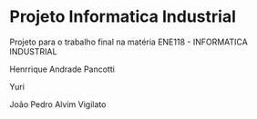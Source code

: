 # Projeto Informatica Industrial
Projeto para o trabalho final na matéria ENE118 - INFORMATICA INDUSTRIAL 

Henrrique Andrade Pancotti

Yuri 

João Pedro Alvim Vigilato
